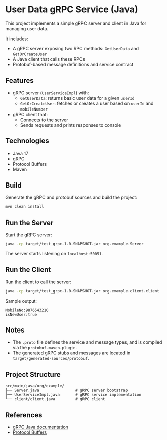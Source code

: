 
# User Data gRPC Service (Java)

This project implements a simple gRPC server and client in Java for managing user data.

It includes:
- A gRPC server exposing two RPC methods: `GetUserData` and `GetOrCreateUser`
- A Java client that calls these RPCs
- Protobuf-based message definitions and service contract

## Features

- gRPC server (`UserServiceImpl`) with:
  - `GetUserData`: returns basic user data for a given `userId`
  - `GetOrCreateUser`: fetches or creates a user based on `userId` and `mobileNumber`
- gRPC client that:
  - Connects to the server
  - Sends requests and prints responses to console

## Technologies

- Java 17
- gRPC
- Protocol Buffers
- Maven

## Build

Generate the gRPC and protobuf sources and build the project:

```bash
mvn clean install
````

## Run the Server

Start the gRPC server:

```bash
java -cp target/test_grpc-1.0-SNAPSHOT.jar org.example.Server
```

The server starts listening on `localhost:50051`.

## Run the Client

Run the client to call the server:

```bash
java -cp target/test_grpc-1.0-SNAPSHOT.jar org.example.client.client
```

Sample output:

```
MobileNo:9876543210
isNewUser:true
```

## Notes

* The `.proto` file defines the service and message types, and is compiled via the `protobuf-maven-plugin`.
* The generated gRPC stubs and messages are located in `target/generated-sources/protobuf`.

## Project Structure

```
src/main/java/org/example/
├── Server.java                # gRPC server bootstrap
├── UserServiceImpl.java       # gRPC service implementation
└── client/client.java         # gRPC client
```

## References

* [gRPC Java documentation](https://grpc.io/docs/languages/java/)
* [Protocol Buffers](https://developers.google.com/protocol-buffers)

```


